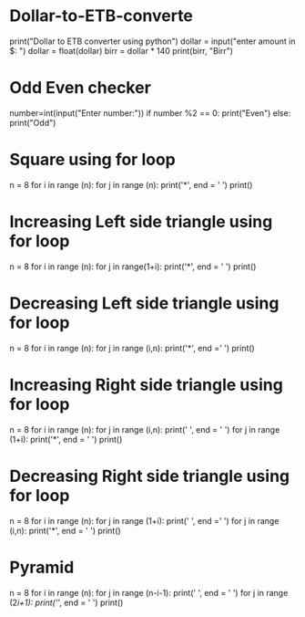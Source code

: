 # Dollar-to-ETB-converte
print("Dollar to ETB converter using python")
dollar = input("enter amount in $: ")
dollar = float(dollar)
birr = dollar * 140
print(birr, "Birr")
# Odd Even checker
number=int(input("Enter number:"))
if number %2 == 0:
    print("Even")
else:
    print("Odd")
# Square using for loop
n = 8
for i in range (n):
    for j in range (n):
        print('*', end = '  ')
    print()
# Increasing Left side triangle using for loop
n = 8
for i in range (n):
    for j in range(1+i):
        print('*', end = ' ')
    print()
# Decreasing Left side triangle using for loop
n = 8
for i in range (n):
    for j in range (i,n):
        print('*', end =' ')
    print()
# Increasing Right side triangle using for loop
n = 8
for i in range (n):
    for j in range (i,n):
        print(' ', end = ' ')
    for j in range (1+i):
        print('*', end = ' ')
    print()
# Decreasing Right side triangle using for loop
n = 8
for i in range (n):
    for j in range (1+i):
        print(' ', end =' ')
    for j in range (i,n):
        print('*', end = ' ')
    print()
# Pyramid
n = 8
for i in range (n):
    for j in range (n-i-1):
        print(' ', end = ' ')
    for j in range (2*i+1):
        print('*', end = ' ')
    print()    
